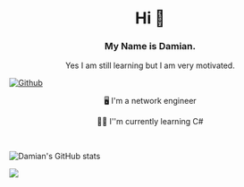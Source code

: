 <h1 align="center"> Hi 👋 </h1>
<h3 align="center"> My Name is Damian. </h3>
<p align="center"> Yes I am still learning but I am very motivated.</p>


[![Github](https://img.shields.io/github/followers/Scherlda?label=Follow&style=social)](https://github.com/scherlda)


<p align="center"> 🖥️ I'm a network engineer</p>
<p align="center"> 🧑‍💻 I''m currently learning C#</p></br>
<p ali

![Damian's GitHub stats](https://github-readme-stats.vercel.app/api?username=Scherlda&show_icons=true&theme=radical)

<a align="center" href="https://github.com/anuraghazra/github-readme-stats">
  <img align="center" src="https://github-readme-stats.vercel.app/api/pin/?username=scherlda&repo=sw_developer_2021_damian" />
</a>
<!--[![Top Langs](https://github-readme-stats.vercel.app/api/top-langs/?username=scherlda)](https://github.com/Scherlda)-->

